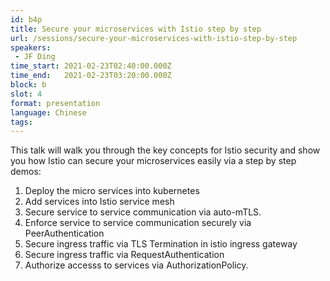 ```yaml
---
id: b4p
title: Secure your microservices with Istio step by step
url: /sessions/secure-your-microservices-with-istio-step-by-step
speakers:
 - JF Ding
time_start: 2021-02-23T02:40:00.000Z
time_end:   2021-02-23T03:20:00.000Z
block: b
slot: 4
format: presentation 
language: Chinese
tags:
---
```


This talk will walk you through the key concepts for Istio security and show you how Istio can secure your microservices easily via a step by step demos: 

1. Deploy the micro services into kubernetes
2. Add services into Istio service mesh
3. Secure service to service communication via auto-mTLS.
4. Enforce service to service communication securely via PeerAuthentication
5. Secure ingress traffic via TLS Termination in istio ingress gateway
6. Secure ingress traffic via RequestAuthentication 
7. Authorize accesss to services via AuthorizationPolicy.
